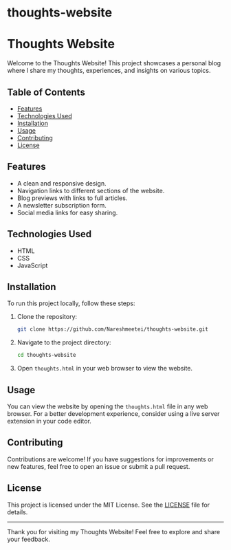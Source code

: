 # thoughts-website
# Thoughts Website

Welcome to the Thoughts Website! This project showcases a personal blog where I share my thoughts, experiences, and insights on various topics.

## Table of Contents
- [Features](#features)
- [Technologies Used](#technologies-used)
- [Installation](#installation)
- [Usage](#usage)
- [Contributing](#contributing)
- [License](#license)

## Features
- A clean and responsive design.
- Navigation links to different sections of the website.
- Blog previews with links to full articles.
- A newsletter subscription form.
- Social media links for easy sharing.

## Technologies Used
- HTML
- CSS
- JavaScript

## Installation
To run this project locally, follow these steps:

1. Clone the repository:
   ```bash
   git clone https://github.com/Nareshmeetei/thoughts-website.git
   ```
2. Navigate to the project directory:
   ```bash
   cd thoughts-website
   ```
3. Open `thoughts.html` in your web browser to view the website.

## Usage
You can view the website by opening the `thoughts.html` file in any web browser. For a better development experience, consider using a live server extension in your code editor.

## Contributing
Contributions are welcome! If you have suggestions for improvements or new features, feel free to open an issue or submit a pull request.

## License
This project is licensed under the MIT License. See the [LICENSE](LICENSE) file for details.

---

Thank you for visiting my Thoughts Website! Feel free to explore and share your feedback.

